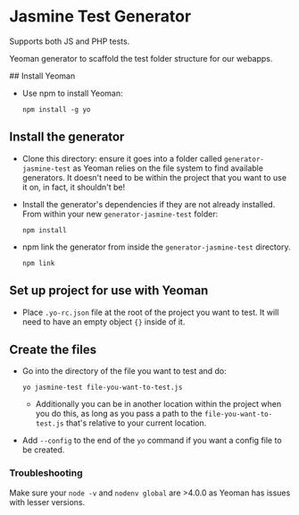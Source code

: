 # Jasmine Test Generator

Supports both JS and PHP tests.

Yeoman generator to scaffold the test folder structure for our webapps.

## Install Yeoman

* Use npm to install Yeoman:

    ``` 
    npm install -g yo
    ```
    
## Install the generator

* Clone this directory: ensure it goes into a folder called `generator-jasmine-test` as Yeoman relies on the file system to find available generators. It doesn't need to be within the project that you want to use it on, in fact, it shouldn't be!


* Install the generator's dependencies if they are not already installed. From within your new `generator-jasmine-test` folder:

    ```
    npm install
    ```

* npm link the generator from inside the `generator-jasmine-test` directory.

    ```
    npm link
    ```

## Set up project for use with Yeoman

* Place `.yo-rc.json` file at the root of the project you want to test. It will need to have an empty object `{}` inside of it.

## Create the files

* Go into the directory of the file you want to test and do:

    ```
    yo jasmine-test file-you-want-to-test.js
    ```

  * Additionally you can be in another location within the project when you do this, as long as you pass a path to the `file-you-want-to-test.js` that's relative to your current location.

* Add `--config` to the end of the `yo` command if you want a config file to be created.

### Troubleshooting

Make sure your `node -v` and `nodenv global` are >4.0.0 as Yeoman has issues with lesser versions.
